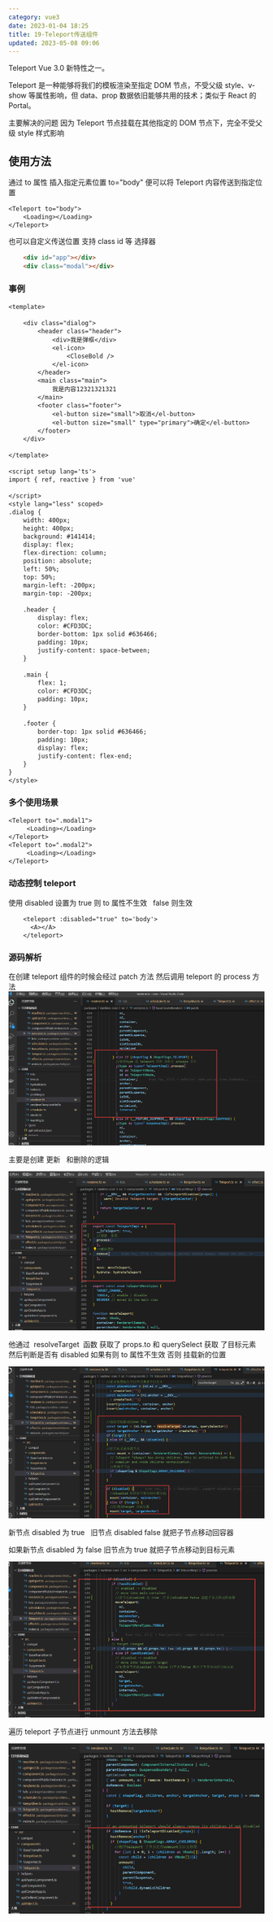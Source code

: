 ```yaml
---
category: vue3
date: 2023-01-04 18:25
title: 19-Teleport传送组件
updated: 2023-05-08 09:06
---
```


Teleport Vue 3.0 新特性之一。

Teleport 是一种能够将我们的模板渲染至指定 DOM 节点，不受父级 style、v-show 等属性影响，但 data、prop 数据依旧能够共用的技术；类似于 React 的 Portal。

主要解决的问题 因为 Teleport 节点挂载在其他指定的 DOM 节点下，完全不受父级 style 样式影响

## 使用方法

通过 to 属性 插入指定元素位置 to="body" 便可以将 Teleport 内容传送到指定位置

```vue
<Teleport to="body">
    <Loading></Loading>
</Teleport>
```

也可以自定义传送位置 支持 class id 等 选择器

```html
    <div id="app"></div>
    <div class="modal"></div>
```

### 事例

```vue
<template>

    <div class="dialog">
        <header class="header">
            <div>我是弹框</div>
            <el-icon>
                <CloseBold />
            </el-icon>
        </header>
        <main class="main">
            我是内容12321321321
        </main>
        <footer class="footer">
            <el-button size="small">取消</el-button>
            <el-button size="small" type="primary">确定</el-button>
        </footer>
    </div>

</template>

<script setup lang='ts'>
import { ref, reactive } from 'vue'

</script>
<style lang="less" scoped>
.dialog {
    width: 400px;
    height: 400px;
    background: #141414;
    display: flex;
    flex-direction: column;
    position: absolute;
    left: 50%;
    top: 50%;
    margin-left: -200px;
    margin-top: -200px;

    .header {
        display: flex;
        color: #CFD3DC;
        border-bottom: 1px solid #636466;
        padding: 10px;
        justify-content: space-between;
    }

    .main {
        flex: 1;
        color: #CFD3DC;
        padding: 10px;
    }

    .footer {
        border-top: 1px solid #636466;
        padding: 10px;
        display: flex;
        justify-content: flex-end;
    }
}
</style>
```

### 多个使用场景

```vue
<Teleport to=".modal1">
     <Loading></Loading>
</Teleport>
<Teleport to=".modal2">
     <Loading></Loading>
</Teleport>
```

### 动态控制 teleport

使用 disabled 设置为 true 则 to 属性不生效   false 则生效

```vue
    <teleport :disabled="true" to='body'>
      <A></A>
    </teleport>
```

### 源码解析

在创建 teleport 组件的时候会经过 patch 方法 然后调用 teleport 的 process 方法
![](./_images/image-2023-01-04_18-41-24-446-19-Teleport传送组件.png)

主要是创建 更新   和删除的逻辑

![](./_images/image-2023-01-04_18-43-10-663-19-Teleport传送组件.png)

他通过  resolveTarget  函数 获取了 props.to 和 querySelect 获取 了目标元素
然后判断是否有 disabled 如果有则 to 属性不生效 否则 挂载新的位置

![](./_images/image-2023-01-04_18-41-59-370-19-Teleport传送组件.png)

新节点 disabled 为 true   旧节点 disabled false 就把子节点移动回容器

如果新节点 disabled 为 false 旧节点为 true 就把子节点移动到目标元素

![](./_images/image-2023-01-04_18-42-18-202-19-Teleport传送组件.png)

遍历 teleport 子节点进行 unmount 方法去移除

![](./_images/image-2023-01-04_18-42-36-670-19-Teleport传送组件.png)